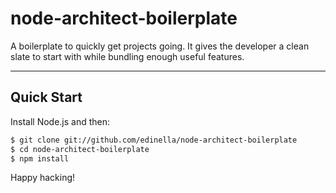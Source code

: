 node-architect-boilerplate
==========================

A boilerplate to quickly get projects going. It gives the developer a clean slate to start with while bundling enough useful features.

***

## Quick Start

Install Node.js and then:

```sh
$ git clone git://github.com/edinella/node-architect-boilerplate
$ cd node-architect-boilerplate
$ npm install
```
Happy hacking!
